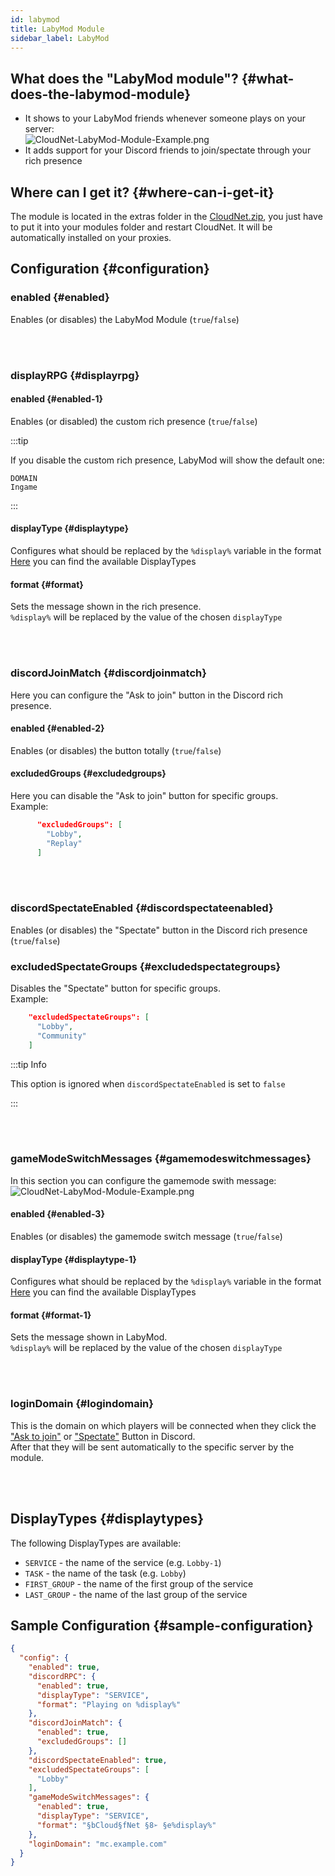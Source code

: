 ```yaml
---
id: labymod
title: LabyMod Module
sidebar_label: LabyMod
---
```


## What does the "LabyMod module"? {#what-does-the-labymod-module}
- It shows to your LabyMod friends whenever someone plays on your server:  
![CloudNet-LabyMod-Module-Example.png](/img/v3/modules/CloudNet-LabyMod-Module-Example.png)
- It adds support for your Discord friends to join/spectate through your rich presence

## Where can I get it? {#where-can-i-get-it}
The module is located in the extras folder in the [CloudNet.zip](https://github.com/CloudNetService/CloudNet-v3/releases/latest/download/CloudNet.zip),
you just have to put it into your modules folder and restart CloudNet. It will be automatically installed on your proxies.

## Configuration {#configuration}
### enabled {#enabled}
Enables (or disables) the LabyMod Module (`true`/`false`)

<br></br>

### displayRPG {#displayrpg}
#### enabled {#enabled-1}
Enables (or disabled) the custom rich presence (`true`/`false`)

:::tip

If you disable the custom rich presence, LabyMod will show the default one:
```
DOMAIN
Ingame
```

:::

#### displayType {#displaytype}
Configures what should be replaced by the `%display%` variable in the format
[Here](#displaytypes) you can find the available DisplayTypes

#### format {#format}
Sets the message shown in the rich presence.  
`%display%` will be replaced by the value of the chosen `displayType`

<br></br>

### discordJoinMatch {#discordjoinmatch}
Here you can configure the "Ask to join" button in the Discord rich presence.

#### enabled {#enabled-2}
Enables (or disables) the button totally (`true`/`false`)

#### excludedGroups {#excludedgroups}
Here you can disable the "Ask to join" button for specific groups.  
Example:
```json
      "excludedGroups": [
        "Lobby",
        "Replay"
      ]
```

<br></br>

### discordSpectateEnabled {#discordspectateenabled}
Enables (or disables) the "Spectate" button in the Discord rich presence (`true`/`false`)

### excludedSpectateGroups {#excludedspectategroups}
Disables the "Spectate" button for specific groups.  
Example:
```json
    "excludedSpectateGroups": [
      "Lobby",
      "Community"
    ]
```

:::tip Info

This option is ignored when `discordSpectateEnabled` is set to `false`

:::

<br></br>

### gameModeSwitchMessages {#gamemodeswitchmessages}
In this section you can configure the gamemode swith message:  
![CloudNet-LabyMod-Module-Example.png](/img/v3/modules/CloudNet-LabyMod-Module-Example.png)

#### enabled {#enabled-3}
Enables (or disables) the gamemode switch message (`true`/`false`)

#### displayType {#displaytype-1}
Configures what should be replaced by the `%display%` variable in the format  
[Here](#displaytypes) you can find the available DisplayTypes

#### format {#format-1}
Sets the message shown in LabyMod.  
`%display%` will be replaced by the value of the chosen `displayType`

<br></br>

### loginDomain {#logindomain}
This is the domain on which players will be connected when they click the ["Ask to join"](#discordjoinmatch) or
["Spectate"](#discordspectateenabled) Button in Discord.  
After that they will be sent automatically to the specific server by the module.

<br></br>

## DisplayTypes {#displaytypes}
The following DisplayTypes are available:
- `SERVICE` - the name of the service (e.g. `Lobby-1`)
- `TASK` - the name of the task (e.g. `Lobby`)
- `FIRST_GROUP` - the name of the first group of the service
- `LAST_GROUP` - the name of the last group of the service

## Sample Configuration {#sample-configuration}
```json
{
  "config": {
    "enabled": true,
    "discordRPC": {
      "enabled": true,
      "displayType": "SERVICE",
      "format": "Playing on %display%"
    },
    "discordJoinMatch": {
      "enabled": true,
      "excludedGroups": []
    },
    "discordSpectateEnabled": true,
    "excludedSpectateGroups": [
      "Lobby"
    ],
    "gameModeSwitchMessages": {
      "enabled": true,
      "displayType": "SERVICE",
      "format": "§bCloud§fNet §8➢ §e%display%"
    },
    "loginDomain": "mc.example.com"
  }
}
```